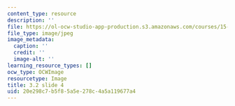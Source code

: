 ```yaml
---
content_type: resource
description: ''
file: https://ol-ocw-studio-app-production.s3.amazonaws.com/courses/15-s21-nuts-and-bolts-of-business-plans-january-iap-2014/20e298c7b5f85a5e278c4a5a119677a4_Slide4.JPG
file_type: image/jpeg
image_metadata:
  caption: ''
  credit: ''
  image-alt: ''
learning_resource_types: []
ocw_type: OCWImage
resourcetype: Image
title: 3.2 slide 4
uid: 20e298c7-b5f8-5a5e-278c-4a5a119677a4
---
```

